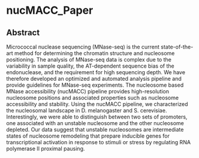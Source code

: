 # nucMACC_Paper

## Abstract

Micrococcal nuclease sequencing (MNase-seq) is the current state-of-the-art method for determining the chromatin structure and nucleosome positioning. The analysis of MNase-seq data is complex due to the variability in sample quality, the AT-dependent sequence bias of the endonuclease, and the requirement for high sequencing depth. We have therefore developed an optimized and automated analysis pipeline and provide guidelines for MNase-seq experiments. The nucleosome based MNase accessibility (nucMACC) pipeline provides high-resolution nucleosome positions and associated properties such as nucleosome accessibility and stability. 
Using the nucMACC pipeline, we characterized the nucleosomal landscape in D. melanogaster and S. cerevisiae. Interestingly, we were able to distinguish between two sets of promoters, one associated with an unstable nucleosome and the other nucleosome depleted. Our data suggest that unstable nucleosomes are intermediate states of nucleosome remodeling that prepare inducible genes for transcriptional activation in response to stimuli or stress by regulating RNA polymerase II proximal pausing.

